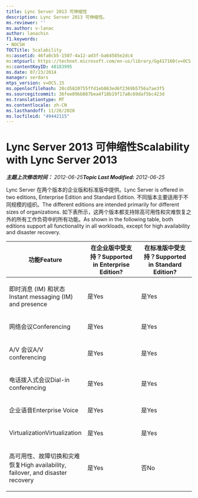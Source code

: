 ```yaml
---
title: Lync Server 2013 可伸缩性
description: Lync Server 2013 可伸缩性。
ms.reviewer: ''
ms.author: v-lanac
author: lanachin
f1.keywords:
- NOCSH
TOCTitle: Scalability
ms:assetid: 46fa0cb5-1507-4a12-ad3f-ba64585e2dc4
ms:mtpsurl: https://technet.microsoft.com/en-us/library/Gg417160(v=OCS.15)
ms:contentKeyID: 48183995
ms.date: 07/23/2014
manager: serdars
mtps_version: v=OCS.15
ms.openlocfilehash: 28cd5820755ffd1eb863ed6f2369b5756a7ae3f5
ms.sourcegitcommit: 36fee89bb887bea4f18b19f17a8c69daf5bc423d
ms.translationtype: MT
ms.contentlocale: zh-CN
ms.lasthandoff: 11/26/2020
ms.locfileid: "49442115"
---
```

# <a name="scalability-with-lync-server-2013"></a><span data-ttu-id="b8443-103">Lync Server 2013 可伸缩性</span><span class="sxs-lookup"><span data-stu-id="b8443-103">Scalability with Lync Server 2013</span></span>

<div data-xmlns="http://www.w3.org/1999/xhtml">

<div class="topic" data-xmlns="http://www.w3.org/1999/xhtml" data-msxsl="urn:schemas-microsoft-com:xslt" data-cs="https://msdn.microsoft.com/">

<div data-asp="https://msdn2.microsoft.com/asp">



</div>

<div id="mainSection">

<div id="mainBody"><span data-ttu-id="b8443-104">

<span> </span></span><span class="sxs-lookup"><span data-stu-id="b8443-104">

<span> </span></span></span>

<span data-ttu-id="b8443-105">_**主题上次修改时间：** 2012-06-25_</span><span class="sxs-lookup"><span data-stu-id="b8443-105">_**Topic Last Modified:** 2012-06-25_</span></span>

<span data-ttu-id="b8443-106">Lync Server 在两个版本的企业版和标准版中提供。</span><span class="sxs-lookup"><span data-stu-id="b8443-106">Lync Server is offered in two editions, Enterprise Edition and Standard Edition.</span></span> <span data-ttu-id="b8443-107">不同版本主要适用于不同规模的组织。</span><span class="sxs-lookup"><span data-stu-id="b8443-107">The different editions are intended primarily for different sizes of organizations.</span></span> <span data-ttu-id="b8443-108">如下表所示，这两个版本都支持除高可用性和灾难恢复之外的所有工作负荷中的所有功能。</span><span class="sxs-lookup"><span data-stu-id="b8443-108">As shown in the following table, both editions support all functionality in all workloads, except for high availability and disaster recovery.</span></span>


<table>
<colgroup>
<col style="width: 33%" />
<col style="width: 33%" />
<col style="width: 33%" />
</colgroup>
<thead>
<tr class="header">
<th><span data-ttu-id="b8443-109">功能</span><span class="sxs-lookup"><span data-stu-id="b8443-109">Feature</span></span></th>
<th><span data-ttu-id="b8443-110">在企业版中受支持？</span><span class="sxs-lookup"><span data-stu-id="b8443-110">Supported in Enterprise Edition?</span></span></th>
<th><span data-ttu-id="b8443-111">在标准版中受支持？</span><span class="sxs-lookup"><span data-stu-id="b8443-111">Supported in Standard Edition?</span></span></th>
</tr>
</thead>
<tbody>
<tr class="odd">
<td><p><span data-ttu-id="b8443-112">即时消息 (IM) 和状态</span><span class="sxs-lookup"><span data-stu-id="b8443-112">Instant messaging (IM) and presence</span></span></p></td>
<td><p><span data-ttu-id="b8443-113">是</span><span class="sxs-lookup"><span data-stu-id="b8443-113">Yes</span></span></p></td>
<td><p><span data-ttu-id="b8443-114">是</span><span class="sxs-lookup"><span data-stu-id="b8443-114">Yes</span></span></p></td>
</tr>
<tr class="even">
<td><p><span data-ttu-id="b8443-115">网络会议</span><span class="sxs-lookup"><span data-stu-id="b8443-115">Conferencing</span></span></p></td>
<td><p><span data-ttu-id="b8443-116">是</span><span class="sxs-lookup"><span data-stu-id="b8443-116">Yes</span></span></p></td>
<td><p><span data-ttu-id="b8443-117">是</span><span class="sxs-lookup"><span data-stu-id="b8443-117">Yes</span></span></p></td>
</tr>
<tr class="odd">
<td><p><span data-ttu-id="b8443-118">A/V 会议</span><span class="sxs-lookup"><span data-stu-id="b8443-118">A/V conferencing</span></span></p></td>
<td><p><span data-ttu-id="b8443-119">是</span><span class="sxs-lookup"><span data-stu-id="b8443-119">Yes</span></span></p></td>
<td><p><span data-ttu-id="b8443-120">是</span><span class="sxs-lookup"><span data-stu-id="b8443-120">Yes</span></span></p></td>
</tr>
<tr class="even">
<td><p><span data-ttu-id="b8443-121">电话拨入式会议</span><span class="sxs-lookup"><span data-stu-id="b8443-121">Dial-in conferencing</span></span></p></td>
<td><p><span data-ttu-id="b8443-122">是</span><span class="sxs-lookup"><span data-stu-id="b8443-122">Yes</span></span></p></td>
<td><p><span data-ttu-id="b8443-123">是</span><span class="sxs-lookup"><span data-stu-id="b8443-123">Yes</span></span></p></td>
</tr>
<tr class="odd">
<td><p><span data-ttu-id="b8443-124">企业语音</span><span class="sxs-lookup"><span data-stu-id="b8443-124">Enterprise Voice</span></span></p></td>
<td><p><span data-ttu-id="b8443-125">是</span><span class="sxs-lookup"><span data-stu-id="b8443-125">Yes</span></span></p></td>
<td><p><span data-ttu-id="b8443-126">是</span><span class="sxs-lookup"><span data-stu-id="b8443-126">Yes</span></span></p></td>
</tr>
<tr class="even">
<td><p><span data-ttu-id="b8443-127">Virtualization</span><span class="sxs-lookup"><span data-stu-id="b8443-127">Virtualization</span></span></p></td>
<td><p><span data-ttu-id="b8443-128">是</span><span class="sxs-lookup"><span data-stu-id="b8443-128">Yes</span></span></p></td>
<td><p><span data-ttu-id="b8443-129">是</span><span class="sxs-lookup"><span data-stu-id="b8443-129">Yes</span></span></p></td>
</tr>
<tr class="odd">
<td><p><span data-ttu-id="b8443-130">高可用性、故障切换和灾难恢复</span><span class="sxs-lookup"><span data-stu-id="b8443-130">High availability, failover, and disaster recovery</span></span></p></td>
<td><p><span data-ttu-id="b8443-131">是</span><span class="sxs-lookup"><span data-stu-id="b8443-131">Yes</span></span></p></td>
<td><p><span data-ttu-id="b8443-132">否</span><span class="sxs-lookup"><span data-stu-id="b8443-132">No</span></span></p></td>
</tr>
</tbody>
</table><span data-ttu-id="b8443-133">


</div>

<span> </span>

</div>

</div>

</span><span class="sxs-lookup"><span data-stu-id="b8443-133">


</div>

<span> </span>

</div>

</div>

</span></span></div>

